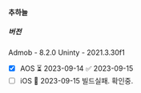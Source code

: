 

#### 추하늘

##### 버전
Admob - 8.2.0
Uninty - 2021.3.30f1

 - [x] AOS ⏳ 2023-09-14 ✅ 2023-09-15
 - [ ] iOS 📅 2023-09-15 빌드실패. 확인중.